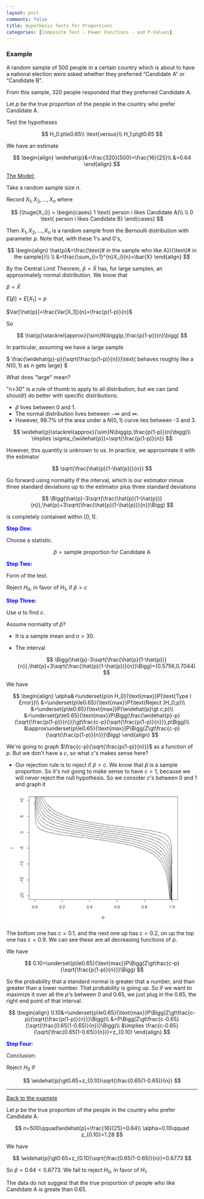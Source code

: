 ```yaml
---
layout: post
comments: false
title: Hypothesis Tests for Proportions
categories: [Composite Test - Power Functions - and P-Values]
---
```



### **Example**

A random sample of $500$ people in a
certain country which is about to have a
national election were asked whether they
preferred “Candidate A” or “Candidate B”.

From this sample, $320$ people responded
that they preferred Candidate A.

Let $p$ be the true proportion of the
people in the country who prefer
Candidate A.

Test the hypotheses

$$
  H_0:p\le0.65\\
  \text{versus}\\
  H_1:p\gt0.65
$$

We have an estimate

$$
  \begin{align}
    \widehat{p}&=\frac{320}{500}=\frac{16}{25}\\
    &=0.64
  \end{align}
$$

<u>The Model:</u>

Take a random sample size $n$.

Record $X_1,X_2,...,X_n$ where

$$
  {\huge{X_i}} = \begin{cases}
    1 \text{ person i likes Candidate A}\\
    \\
    0 \text{ person i likes Candidate B}
  \end{cases}
$$

Then $X_1,X_2,...,X_n$ is a random sample from the Bernoulli distribution with parameter $p$. Note that, with these 1's and 0's,

$$
  \begin{align}
    \hat{p}&=\frac{\text{# in the sample who like A}}{\text{# in the sample}}\\
    \\
    &=\frac{\sum_{i=1}^{n}X_i}{n}=\bar{X}
  \end{align}
$$

By the Central Limit Theorem, $\hat{p}=\bar{X}$
has, for large samples, an approximately
normal distribution. We know that

$\hat{p}=\bar{X}$

$E[\hat{p}] = E[X_1] = p$

$Var[\hat{p}]=\frac{Var[X_1]}{n}=\frac{p(1-p)}{n}$

So

$$
  \hat{p}\stackrel{approx}{\sim}N\bigg(p,\frac{p(1-p)}{n}\bigg)
$$

In particular, assuming we have a large sample

$
  \frac{\widehat{p}-p}{\sqrt{\frac{p(1-p)}{n}}}\text{ behaves roughly like a $N(0,1)$ as $n$ gets large}
$

What does "large" mean?

"n>30" is a rule of thumb to apply to all distribution, but we can (and should!) do better with specific distributions.

* $\hat{p}$ lives between 0 and 1.
* The normal distribution lives between $-\infty$ and $\infty$.
* However, 99.7% of the area under a $N(0,1)$ curve lies between -3 and 3.

$$
  \widehat{p}\stackrel{approx}{\sim}N\bigg(p,\frac{p(1-p)}{n}\bigg)\\
  \implies \sigma_{\widehat{p}}=\sqrt{\frac{p(1-p)}{n}} 
$$

However, this quantity is unknown to us. In practice, we approximate it with the estimator

$$
  \sqrt{\frac{\hat{p}(1-\hat{p})}{n}}
$$

Go forward using normality if the interval, which is our estimator minus three standard deviations up to the estimator plus three standard deviations

$$
  \Bigg(\hat{p}-3\sqrt{\frac{\hat{p}(1-\hat{p})}{n}},\hat{p}+3\sqrt{\frac{\hat{p}(1-\hat{p})}{n}}\Bigg)
$$

is completely contained within $[0,1]$. 

<font color='blue'><b>Step One:</b></font>

Choose a statistic.

$$
  \widehat{p}=\text{sample proportion for Candidate A}
$$

<font color='blue'><b>Step Two:</b></font>

Form of the test.

Reject $H_0$, in favor of $H_1$, if $\widehat{p}\gt c$

<font color='blue'><b>Step Three:</b></font>

Use $\alpha$ to find $c$.

Assume normality of $\widehat{p}$?

* It is a sample mean and $n\gt30$.

* The interval

  $$
    \Bigg(\hat{p}-3\sqrt{\frac{\hat{p}(1-\hat{p})}{n}},\hat{p}+3\sqrt{\frac{\hat{p}(1-\hat{p})}{n}}\Bigg)=(0.5756,0.7044)
  $$

We have

$$
  \begin{align}
    \alpha&=\underset{p\in H_0}{\text{max}}P(\text{Type I Error})\\
    &=\underset{p\le0.65}{\text{max}}P(\text{Reject }H_0;p)\\
    &=\underset{p\le0.65}{\text{max}}P(\widehat{p}\gt c;p)\\
    &=\underset{p\le0.65}{\text{max}}P\Bigg(\frac{\widehat{p}-p}{\sqrt{\frac{p(1-p)}{n}}}\gt\frac{c-p}{\sqrt{\frac{p(1-p)}{n}}},p\Bigg)\\
    &\approx\underset{p\le0.65}{\text{max}}P\Bigg(Z\gt\frac{c-p}{\sqrt{\frac{p(1-p)}{n}}}\Bigg)
  \end{align}
$$

We're going to graph $\frac{c-p}{\sqrt{\frac{p(1-p)}{n}}}$ as a function of $p$. But we don't have a $c$, so what $c$'s makes sense here?

* Our rejection rule is to reject if $\hat{p}\gt c$. We know that $\hat{p}$ is a sample proportion. So it's not going to make sense to have $c\gt1$, because we will never reject the null hypothesis. So we consider $c$'s between $0$ and $1$ and graph it

![png](\assets\images\notes\hypothesis-tests-for-proportions.png)

The bottom one has $c=0.1$, and the next one up has $c=0.2$, on up the top one has $c=0.9$. We can see these are all decreasing functions of $p$.

We have

$$
  0.10=\underset{p\le0.65}{\text{max}}P\Bigg(Z\gt\frac{c-p}{\sqrt{\frac{p(1-p)}{n}}}\Bigg)
$$

So the probability that a standard normal is greater that a number, and than greater than a lower number. That probability is going up. So if we want to maximize it over all the $p$'s between $0$ and $0.65$, we just plug in the $0.65$, the right end point of that interval.

$$
  \begin{align}
    0.10&=\underset{p\le0.65}{\text{max}}P\Bigg(Z\gt\frac{c-p}{\sqrt{\frac{p(1-p)}{n}}}\Bigg)\\
    &=P\Bigg(Z\gt\frac{c-0.65}{\sqrt{\frac{0.65(1-0.65)}{n}}}\Bigg)\\
    &\implies \frac{c-0.65}{\sqrt{\frac{0.65(1-0.65)}{n}}}=z_{0.10}
  \end{align}
$$

<font color='blue'><b>Step Four:</b></font>

Conclusion:

Reject $H_0$ if

$$
  \widehat{p}\gt0.65+z_{0.10}\sqrt{\frac{0.65(1-0.65)}{n}}
$$

---

<u>Back to the example</u>

Let $p$ be the true proportion of the people in the country who prefer Candidate A.

$$
  n=500\qquad\widehat{p}=\frac{16}{25}=0.64\\
  \alpha=0.10\qquad z_{0.10}=1.28
$$

We have

$$
  \widehat{p}\gt0.65+z_{0.10}\sqrt{\frac{0.65(1-0.65)}{n}}=0.6773
$$

So $\hat{p} = 0.64 \lt0.6773$. We fail to reject $H_0$, in favor of $H_1$.

The data do not suggest that the true proportion of people who like Candidate A is greate than 0.65.

